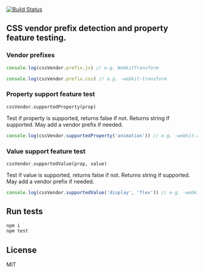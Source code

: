 [![Build Status](https://travis-ci.org/cssinjs/css-vendor.svg?branch=master)](https://travis-ci.org/cssinjs/css-vendor)

## CSS vendor prefix detection and property feature testing.

### Vendor prefixes

```javascript
console.log(cssVendor.prefix.js) // e.g. WebkitTransform

console.log(cssVendor.prefix.css) // e.g. -webkit-transform
```

### Property support feature test

`cssVendor.supportedProperty(prop)`

Test if property is supported, returns false if not. Returns string if supported. May add a vendor prefix if needed.

```javascript
console.log(cssVendor.supportedProperty('animation')) // e.g. -webkit-animation
```

### Value support feature test

`cssVendor.supportedValue(prop, value)`

Test if value is supported, returns false if not. Returns string if supported. May add a vendor prefix if needed.

```javascript
console.log(cssVendor.supportedValue('display', 'flex')) // e.g. -webkit-flex
```

## Run tests

```bash
npm i
npm test
```

## License

MIT
